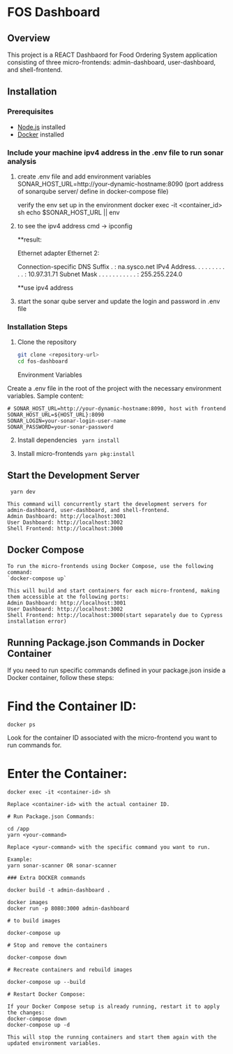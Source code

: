 # FOS Dashboard

## Overview

This project is a REACT Dashbaord for Food Ordering System application consisting of three micro-frontends: admin-dashboard, user-dashboard, and shell-frontend.

## Installation

### Prerequisites

- [Node.js](https://nodejs.org/) installed
- [Docker](https://www.docker.com/) installed

### Include your machine ipv4 address in the .env file to run sonar analysis

1. create .env file and add environment variables
   SONAR_HOST_URL=http://your-dynamic-hostname:8090 (port address of sonarqube server/ define in docker-compose file)

   verify the env set up in the environment
   docker exec -it <container_id> sh
   echo $SONAR_HOST_URL || env

2. to see the ipv4 address
   cmd -> ipconfig

   \*\*result:

   Ethernet adapter Ethernet 2:

   Connection-specific DNS Suffix . : na.sysco.net
   IPv4 Address. . . . . . . . . . . : 10.97.31.71
   Subnet Mask . . . . . . . . . . . : 255.255.224.0

   \*\*use ipv4 address

3. start the sonar qube server and update the login and password in .env file

### Installation Steps

1. Clone the repository

   ```bash
   git clone <repository-url>
   cd fos-dashboard

   ```

   Environment Variables

Create a .env file in the root of the project with the necessary environment variables. Sample content:

```
# SONAR_HOST_URL=http://your-dynamic-hostname:8090, host with frontend
SONAR_HOST_URL=${HOST_URL}:8090
SONAR_LOGIN=your-sonar-login-user-name
SONAR_PASSWORD=your-sonar-password
```

2. Install dependencies
   ` yarn install`

3. Install micro-frontends
   `yarn pkg:install`

## Start the Development Server

` yarn dev`

    This command will concurrently start the development servers for admin-dashboard, user-dashboard, and shell-frontend.
    Admin Dashboard: http://localhost:3001
    User Dashboard: http://localhost:3002
    Shell Frontend: http://localhost:3000

## Docker Compose

    To run the micro-frontends using Docker Compose, use the following command:
    `docker-compose up`

    This will build and start containers for each micro-frontend, making them accessible at the following ports:
    Admin Dashboard: http://localhost:3001
    User Dashboard: http://localhost:3002
    Shell Frontend: http://localhost:3000(start separately due to Cypress installation error)

## Running Package.json Commands in Docker Container

If you need to run specific commands defined in your package.json inside a Docker container, follow these steps:

# Find the Container ID:

`docker ps`

Look for the container ID associated with the micro-frontend you want to run commands for.

# Enter the Container:

```
docker exec -it <container-id> sh

Replace <container-id> with the actual container ID.

# Run Package.json Commands:

cd /app
yarn <your-command>

Replace <your-command> with the specific command you want to run.

Example:
yarn sonar-scanner OR sonar-scanner

### Extra DOCKER commands

docker build -t admin-dashboard .

docker images
docker run -p 8080:3000 admin-dashboard

# to build images

docker-compose up

# Stop and remove the containers

docker-compose down

# Recreate containers and rebuild images

docker-compose up --build

# Restart Docker Compose:

If your Docker Compose setup is already running, restart it to apply the changes:
docker-compose down
docker-compose up -d

This will stop the running containers and start them again with the updated environment variables.
```
